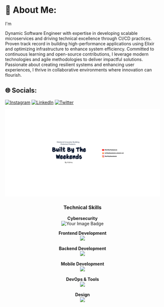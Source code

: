 # 💫 About Me:
I'm <a href="https://vishnusharma.space"> </a>
<p>Dynamic Software Engineer with expertise in developing scalable microservices and driving technical excellence through CI/CD practices. Proven track record in building high-performance applications using Elixir and optimizing infrastructure to enhance system efficiency. Committed to continuous learning and open-source contributions, I leverage modern technologies and agile methodologies to deliver impactful solutions. Passionate about creating resilient systems and enhancing user experiences, I thrive in collaborative environments where innovation can flourish.</p>

## 🌐 Socials:
[![Instagram](https://img.shields.io/badge/Instagram-%23E4405F.svg?logo=Instagram&logoColor=white)](https://instagram.com/vishnusharma.space) [![LinkedIn](https://img.shields.io/badge/LinkedIn-%230077B5.svg?logo=linkedin&logoColor=white)](https://www.linkedin.com/in/vishnusharma10/) [![Twitter](https://img.shields.io/badge/Twitter-%231DA1F2.svg?logo=Twitter&logoColor=white)](https://twitter.com/i_wish_n_u) 

<img src="https://github.com/vishnusharma10/vishnusharma10/blob/master/Untitled%20(22).png" alt="BuiltByTheWeekends">

### <p align="center">Technical Skills</p>
<p align="center">
  <strong>Cybersecurity</strong><br>
  <img src="https://tryhackme-badges.s3.amazonaws.com/vishnusharma10.png" alt="Your Image Badge" />
</p>
<p align="center">
  <strong>Frontend Development</strong><br>
  <img src="https://skillicons.dev/icons?i=html,css,bootstrap,tailwind,js,react,typescript,next" />
</p>
<p align="center">
  <strong>Backend Development</strong><br>
  <img src="https://skillicons.dev/icons?i=nodejs,express,java,golang,elixir,mysql,mongodb,firebase,solidity" />
</p>
<p align="center">
  <strong>Mobile Development</strong><br>
  <img src="https://skillicons.dev/icons?i=dart,flutter" />
</p>
<p align="center">
  <strong>DevOps & Tools</strong><br>
  <img src="https://skillicons.dev/icons?i=docker,kubernetes,git,github" />
</p>
<p align="center">
  <strong>Design</strong><br>
  <img src="https://skillicons.dev/icons?i=figma" />
</p>
